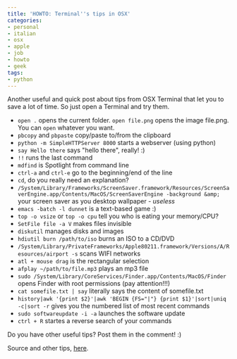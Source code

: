 ```yaml
---
title: 'HOWTO: Terminal''s tips in OSX'
categories:
- personal
- italian
- osx
- apple
- job
- howto
- geek
tags:
- python
---
```

Another useful and quick post about tips from OSX Terminal that let you to
save a lot of time. So just open a Terminal and try them.

  * `open .` opens the current folder. `open file.png` opens the image file.png. You can `open` whatever you want.
  * `pbcopy` and `pbpaste` copy/paste to/from the clipboard
  * `python -m SimpleHTTPServer 8000` starts a webserver (using python)
  * `say Hello there` says "hello there", really! :)
  * `!!` runs the last command
  * `mdfind` is Spotlight from command line
  * `ctrl-a` and `ctrl-e` go to the beginning/end of the line
  * `cd`, do you really need an explanation?
  * `/System/Library/Frameworks/ScreenSaver.framework/Resources/ScreenSaverEngine.app/Contents/MacOS/ScreenSaverEngine -background &amp;` your screen saver as you desktop wallpaper - _useless_
  * `emacs -batch -l dunnet` is a text-based game :)
  * `top -o vsize` or `top -o cpu` tell you who is eating your memory/CPU?
  * `SetFile file -a V` makes files invisible
  * `diskutil` manages disks and images
  * `hdiutil burn /path/to/iso` burns an ISO to a CD/DVD
  * `/System/Library/PrivateFrameworks/Apple80211.framework/Versions/A/Resources/airport -s` scans WIFI networks
  * `atl + mouse drag` is the rectangular selection
  * `afplay ~/path/to/file.mp3` plays an mp3 file
  * `sudo /System/Library/CoreServices/Finder.app/Contents/MacOS/Finder` opens Finder with root permissions (pay attention!!!)
  * `cat somefile.txt | say` literally says the content of somefile.txt
  * `history|awk '{print $2}'|awk 'BEGIN {FS="|"} {print $1}'|sort|uniq -c|sort -r` gives you the numbered list of most recent commands
  * `sudo softwareupdate -i -a` launches the software update
  * `ctrl + R` startes a reverse search of your commands
  
Do you have other useful tips? Post them in the comment! :)

Source and other tips, [here](http://apple.stackexchange.com/questions/5435/what-are-some-tips-or-tricks-for-terminal-in-mac-os-x).
